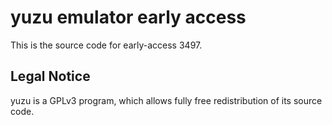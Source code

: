 yuzu emulator early access
=============

This is the source code for early-access 3497.

## Legal Notice

yuzu is a GPLv3 program, which allows fully free redistribution of its source code.